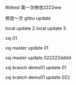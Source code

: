 #ldtest
第一次修改2222ww


修改一次
gitbu update

local update 2
local update 3


xsj 01

xsj master update 01



xsj master update 022222dddd

xsj branch demo01 update 01

xsj branch demo01 update 022


